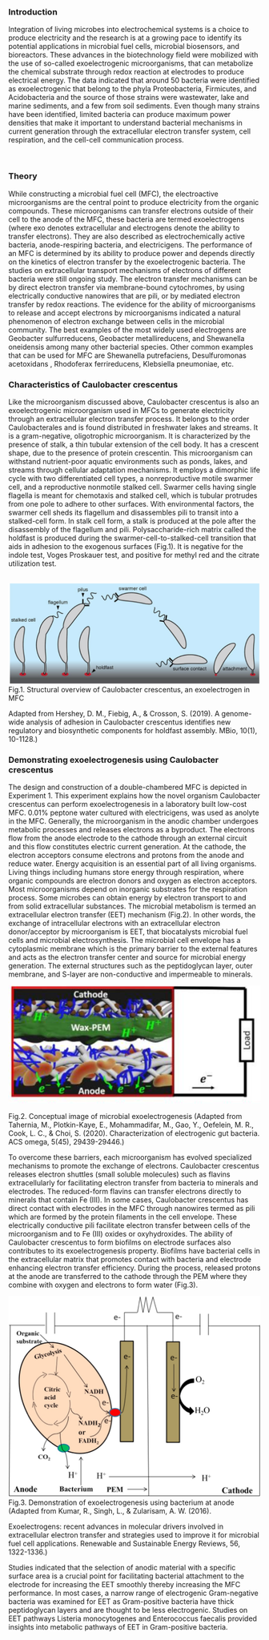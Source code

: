 ### Introduction

Integration of living microbes into electrochemical systems is a choice to produce electricity and the research is at a growing pace to identify its potential applications in microbial fuel cells, microbial biosensors, and bioreactors. These advances in the biotechnology field were mobilized with the use of so-called exoelectrogenic microorganisms, that can metabolize the chemical substrate through redox reaction at electrodes to produce electrical energy. The data indicated that around 50 bacteria were identified as exoelectrogenic that belong to the phyla Proteobacteria, Firmicutes, and Acidobacteria and the source of those strains were wastewater, lake and marine sediments, and a few from soil sediments. Even though many strains have been identified, limited bacteria can produce maximum power densities that make it important to understand bacterial mechanisms in current generation through the extracellular electron transfer system, cell respiration, and the cell-cell communication process. 

&nbsp;
### Theory

While constructing a microbial fuel cell (MFC), the electroactive microorganisms are the central point to produce electricity from the organic compounds. These microorganisms can transfer electrons outside of their cell to the anode of the MFC, these bacteria are termed exoelectrogens (where exo denotes extracellular and electrogens denote the ability to transfer electrons). They are also described as electrochemically active bacteria, anode-respiring bacteria, and electricigens. The performance of an MFC is determined by its ability to produce power and depends directly on the kinetics of electron transfer by the exoelectrogenic bacteria. The studies on extracellular transport mechanisms of electrons of different bacteria were still ongoing study. The electron transfer mechanisms can be by direct electron transfer via membrane-bound cytochromes, by using electrically conductive nanowires that are pili, or by mediated electron transfer by redox reactions. The evidence for the ability of microorganisms to release and accept electrons by microorganisms indicated a natural phenomenon of electron exchange between cells in the microbial community. The best examples of the most widely used electrogens are Geobacter sulfurreducens, Geobacter metallireducens, and Shewanella oneidensis among many other bacterial species. Other common examples that can be used for MFC are Shewanella putrefaciens, Desulfuromonas acetoxidans , Rhodoferax ferrireducens, Klebsiella pneumoniae, etc. 
&nbsp;
### Characteristics of Caulobacter crescentus

Like the microorganism discussed above, Caulobacter crescentus is also an exoelectrogenic microorganism used in MFCs to generate electricity through an extracellular electron transfer process. It belongs to the order Caulobacterales and is found distributed in freshwater lakes and streams. It is a gram-negative, oligotrophic microorganism. It is characterized by the presence of stalk, a thin tubular extension of the cell body. It has a crescent shape, due to the presence of protein crescentin. This microorganism can withstand nutrient-poor aquatic environments such as ponds, lakes, and streams through cellular adaptation mechanisms. It employs a dimorphic life cycle with two differentiated cell types, a nonreproductive motile swarmer cell, and a reproductive nonmotile stalked cell. Swarmer cells having single flagella is meant for chemotaxis and stalked cell, which is tubular protrudes from one pole to adhere to other surfaces. With environmental factors, the swarmer cell sheds its flagellum and disassembles pili to transit into a stalked-cell form. In stalk cell form, a stalk is produced at the pole after the disassembly of the flagellum and pili. Polysaccharide-rich matrix called the holdfast is produced during the swarmer-cell-to-stalked-cell transition that aids in adhesion to the exogenous surfaces (Fig.1). It is negative for the indole test, Voges Proskauer test, and positive for methyl red and the citrate utilization test. 

&nbsp;
<img src="images/1.png" title="" />
Fig.1. Structural overview of Caulobacter crescentus, an exoelectrogen in MFC

Adapted from Hershey, D. M., Fiebig, A., & Crosson, S. (2019). A genome-wide analysis of adhesion in Caulobacter crescentus identifies new regulatory and biosynthetic components for holdfast assembly. MBio, 10(1), 10-1128.)
&nbsp;
### Demonstrating exoelectrogenesis using Caulobacter crescentus
The design and construction of a double-chambered MFC is depicted in Experiment 1. This experiment explains how the novel organism Caulobacter crescentus can perform exoelectrogenesis in a laboratory built low-cost MFC. 0.01% peptone water cultured with electricigens, was used as anolyte in the MFC. Generally, the microorganism in the anodic chamber undergoes metabolic processes and releases electrons as a byproduct. The electrons flow from the anode electrode to the cathode through an external circuit and this flow constitutes electric current generation. At the cathode, the electron acceptors consume electrons and protons from the anode and reduce water. 
Energy acquisition is an essential part of all living organisms. Living things including humans store energy through respiration, where organic compounds are electron donors and oxygen as electron acceptors. Most microorganisms depend on inorganic substrates for the respiration process. Some microbes can obtain energy by electron transport to and from solid extracellular substances. The microbial metabolism is termed an extracellular electron transfer (EET) mechanism (Fig.2). In other words, the exchange of intracellular electrons with an extracellular electron donor/acceptor by microorganism is EET, that biocatalysts microbial fuel cells and microbial electrosynthesis. The microbial cell envelope has a cytoplasmic membrane which is the primary barrier to the external features and acts as the electron transfer center and source for microbial energy generation. The external structures such as the peptidoglycan layer, outer membrane, and S-layer are non-conductive and impermeable to minerals.  

<img src="images/2.png" title="" /> 

Fig.2. Conceptual image of microbial exoelectrogenesis (Adapted from Tahernia, M., Plotkin-Kaye, E., Mohammadifar, M., Gao, Y., Oefelein, M. R., Cook, L. C., & Choi, S. (2020). Characterization of electrogenic gut bacteria. ACS omega, 5(45), 29439-29446.)


To overcome these barriers, each microorganism has evolved specialized mechanisms to promote the exchange of electrons. Caulobacter crescentus releases electron shuttles (small soluble molecules) such as flavins extracellularly for facilitating electron transfer from bacteria to minerals and electrodes. The reduced-form flavins can transfer electrons directly to minerals that contain Fe (III). In some cases, Caulobacter crescentus has direct contact with electrodes in the MFC through nanowires termed as pili which are formed by the protein filaments in the cell envelope. These electrically conductive pili facilitate electron transfer between cells of the microorganism and to Fe (III) oxides or oxyhydroxides. The ability of Caulobacter crescentus to form biofilms on electrode surfaces also contributes to its exoelectrogenesis property. Biofilms have bacterial cells in the extracellular matrix that promotes contact with bacteria and electrode enhancing electron transfer efficiency. During the process, released protons at the anode are transferred to the cathode through the PEM where they combine with oxygen and electrons to form water (Fig.3).
&nbsp;

<img src="images/3.png" title="" />
Fig.3. Demonstration of exoelectrogenesis using bacterium at anode (Adapted from Kumar, R., Singh, L., & Zularisam, A. W. (2016). 

Exoelectrogens: recent advances in molecular drivers involved in extracellular electron transfer and strategies used to improve it for microbial fuel cell applications. Renewable and Sustainable Energy Reviews, 56, 1322-1336.) 

Studies indicated that the selection of anodic material with a specific surface area is a crucial point for facilitating bacterial attachment to the electrode for increasing the EET smoothly thereby increasing the MFC performance. In most cases, a narrow range of electrogenic Gram-negative bacteria was examined for EET as Gram-positive bacteria have thick peptidoglycan layers and are thought to be less electrogenic. Studies on EET pathways Listeria monocytogenes and Enterococcus faecalis provided insights into metabolic pathways of EET in Gram-positive bacteria.
